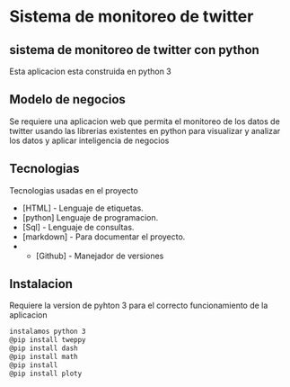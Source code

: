 # Sistema de monitoreo de twitter
## sistema de monitoreo de twitter con python

Esta aplicacion esta construida en python 3 

## Modelo de negocios

Se requiere una aplicacion web que permita el monitoreo de los datos de twitter usando las librerias existentes en python para visualizar y analizar los datos y aplicar inteligencia de negocios

## Tecnologias

Tecnologias usadas en el proyecto

- [HTML] - Lenguaje de etiquetas.
- [python] Lenguaje de programacion.
- [Sql] - Lenguaje de consultas.
- [markdown] - Para documentar el proyecto.
- - [Github] - Manejador de versiones

## Instalacion

Requiere la version de pyhton 3
para el correcto funcionamiento de la aplicacion

```sh
instalamos python 3
@pip install tweppy
@pip install dash
@pip install math
@pip install 
@pip install ploty
```
